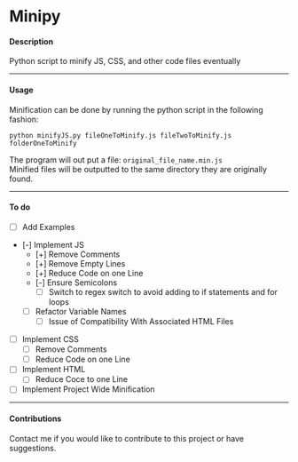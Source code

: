 Minipy
========

#### Description

Python script to minify JS, CSS, and other code files eventually

---

#### Usage

Minification can be done by running the python script in the following fashion:

	python minifyJS.py fileOneToMinify.js fileTwoToMinify.js folderOneToMinify

The program will out put a file: `original_file_name.min.js`  
Minified files will be outputted to the same directory they are originally found.

---

#### To do

- [ ] Add Examples  
- [-] Implement JS
	- [+] Remove Comments
	- [+] Remove Empty Lines
	- [+] Reduce Code on one Line
	- [-] Ensure Semicolons
		- [ ] Switch to regex switch to avoid adding to if statements and for loops
	- [ ] Refactor Variable Names
		- [ ] Issue of Compatibility With Associated HTML Files
- [ ] Implement CSS
	- [ ] Remove Comments
	- [ ] Reduce Code on one Line
- [ ] Implement HTML
	- [ ] Reduce Coce to one Line
- [ ] Implement Project Wide Minification

---

#### Contributions

Contact me if you would like to contribute to this project or have suggestions.




